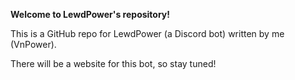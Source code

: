 **Welcome to LewdPower's repository!**

This is a GitHub repo for LewdPower (a Discord bot) written by me (VnPower).

There will be a website for this bot, so stay tuned!